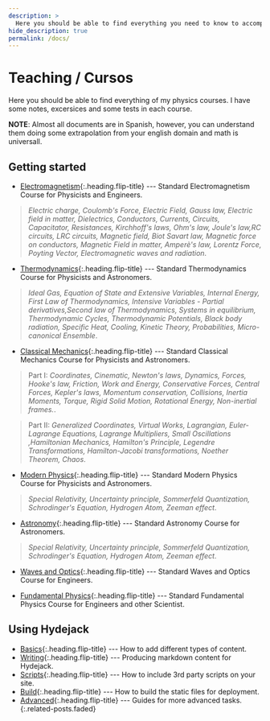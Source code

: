 ```yaml
---
description: >
  Here you should be able to find everything you need to know to accomplish the most common tasks when blogging with Hydejack.
hide_description: true
permalink: /docs/
---
```


# Teaching / Cursos 
Here you should be able to find everything of my physics courses. I have some notes, excersices and some tests in each course.




**NOTE**: Almost all documents are in Spanish, however,  you can understand them doing some extrapolation from your english domain and math is universall.



## Getting started
* [Electromagnetism]{:.heading.flip-title} --- Standard Electromagnetism Course for Physicists and Engineers. 



> *Electric charge, Coulomb's Force, Electric Field, Gauss law, Electric field in matter, Dielectrics, Conductors, Currents, Circuits, Capacitator, Resistances, Kirchhoff's laws, Ohm's law, Joule's law,RC circuits, LRC circuits, Magnetic field, Biot Savart law, Magnetic force on conductors, Magnetic Field in matter, Amperè's law, Lorentz Force, Poyting Vector, Electromagnetic waves and radiation*.

* [Thermodynamics]{:.heading.flip-title} --- Standard Thermodynamics Course for Physicists and Astronomers. 

> *Ideal Gas, Equation of State and Extensive Variables, Internal Energy, First Law of Thermodynamics, Intensive Variables - Partial derivatives,Second law of Thermodynamics, Systems in equilibrium, Thermodynamic Cycles, Thermodynamic Potentials, Black body radiation, Specific Heat, Cooling, Kinetic Theory, Probabilities, Micro-canonical Ensemble*.

* [Classical Mechanics]{:.heading.flip-title} --- Standard Classical Mechanics Course for Physicists and Astronomers. 

> Part I: *Coordinates, Cinematic, Newton's laws, Dynamics, Forces, Hooke's law, Friction, Work and Energy, Conservative Forces, Central Forces, Kepler's laws, Momentum conservation, Collisions, Inertia Moments, Torque, Rigid Solid Motion, Rotational Energy, Non-inertial frames.*.

> Part II: *Generalized Coordinates, Virtual Works, Lagrangian, Euler-Lagrange Equations, Lagrange Multipliers, Small Oscillations ,Hamiltonian Mechanics, Hamilton's Principle, Legendre Transformations, Hamilton-Jacobi transformations, Noether Theorem, Chaos*.


* [Modern Physics]{:.heading.flip-title} --- Standard Modern Physics Course for Physicists and Astronomers. 

> *Special Relativity, Uncertainty principle, Sommerfeld Quantization, Schrodinger's Equation, Hydrogen Atom, Zeeman effect*.

* [Astronomy]{:.heading.flip-title} --- Standard Astronomy Course for Astronomers. 

> *Special Relativity, Uncertainty principle, Sommerfeld Quantization, Schrodinger's Equation, Hydrogen Atom, Zeeman effect*.

* [Waves and Optics]{:.heading.flip-title} --- Standard Waves and Optics Course for Engineers.

* [Fundamental Physics]{:.heading.flip-title} --- Standard Fundamental Physics Course for Engineers and other Scientist.


## Using Hydejack
* [Basics]{:.heading.flip-title} --- How to add different types of content.
* [Writing]{:.heading.flip-title} --- Producing markdown content for Hydejack.
* [Scripts]{:.heading.flip-title} --- How to include 3rd party scripts on your site.
* [Build]{:.heading.flip-title} --- How to build the static files for deployment.
* [Advanced]{:.heading.flip-title} --- Guides for more advanced tasks.
{:.related-posts.faded}



[Electromagnetism]: Electromagnetism.md
[Classical Mechanics]: ClassicalMechanics.md
[Thermodynamics]: Thermodynamics.md
[Modern Physics]: ModernPhysics.md
[Astronomy]:      Astronomy.md
[Waves and Optics]:   Waves.md
[Fundamental Physics]: Fundamental.md


[basics]: basics.md
[writing]: writing.md
[scripts]: scripts.md
[build]: build.md
[advanced]: advanced.md

